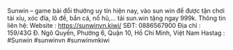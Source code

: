 Sunwin – game bài đổi thưởng uy tín hiện nay, vào sun win để được tận chơi tài xỉu, xóc đĩa, lô đề, bắn cá, nổ hũ,... tải sun.win tặng ngay 999k.
Thông tin liên hệ:
Website : https://sunwinvn.kiwi/
SĐT: 0886567900
Địa chỉ : 159/43G Đ. Ngô Quyền, Phường 6, Quận 10, Hồ Chí Minh, Việt Nam
Hastag : #Sunwin #sunwinvn #sunwinvnkiwi
